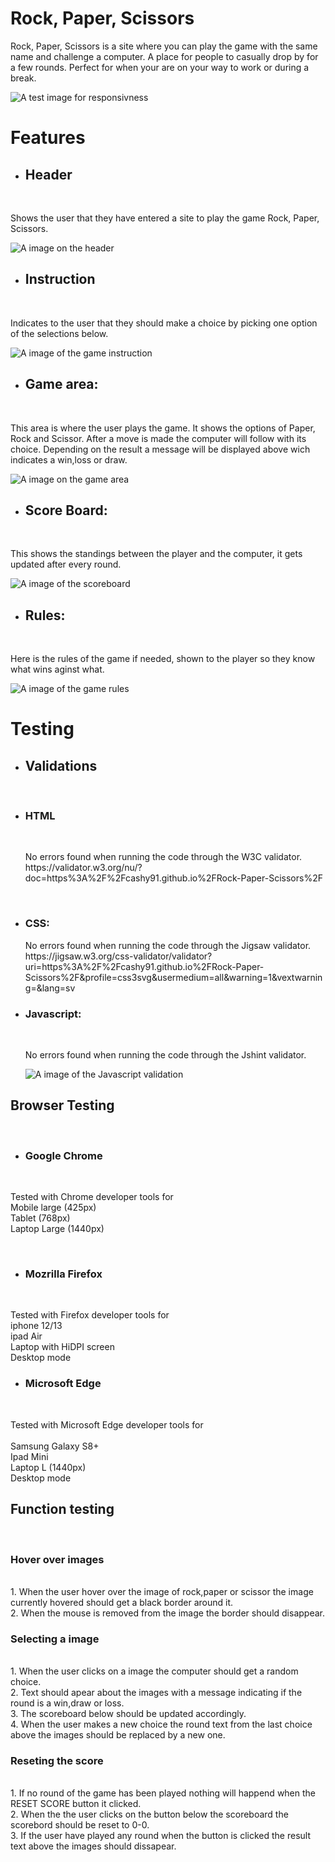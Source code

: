 # Rock, Paper, Scissors

<p> Rock, Paper, Scissors is a site where you can play the game with the same name and challenge a computer. A place for people to casually drop by for a few rounds. Perfect for when your are on your way to work or during a break.</p>

![A test image for responsivness](./assets/README-images/RPS-responsive.png)




# Features

* ## Header
<br> 
<p>Shows the user that they have entered a site to play the game Rock, Paper, Scissors.</p>

![A image on the header](/assets/README-images/Rockpaperscissors-header.png)

* ## Instruction 
<br>
<p>Indicates to the user that they should make a choice by picking one option of the selections below.</p>

![A image of the game instruction](./assets/README-images/Rockpaperscissors-actionindicator.png)

* ## Game area:
<br>
<p>This area is where the user plays the game. It shows the options of Paper, Rock and Scissor. After a move is made the computer will follow with its choice. Depending on the result a message will be displayed above wich indicates a win,loss or draw.

![A image on the game area](./assets/README-images/Rockpaperscissors-gamearea.png)

* ## Score Board:
<br>
<p>This shows the standings between the player and the computer, it gets updated after every round.</p>

![A image of the scoreboard](./assets/README-images/Rockpaperscissors-scoreboard.png)

* ## Rules:
<br>
<p>Here is the rules of the game if needed, shown to the player so they know what wins aginst what.</p>

![A image of the game rules](./assets/README-images/Rockpaperscissors-rules.png)

# Testing

* ## Validations
<br>

* ### **HTML**
<br> 
<ol>No errors found when running the code through the W3C validator.
<br>https://validator.w3.org/nu/?doc=https%3A%2F%2Fcashy91.github.io%2FRock-Paper-Scissors%2F </ol>
<br>

* ### **CSS:** 
<ol>No errors found when running the code through the Jigsaw validator.
 <br> https://jigsaw.w3.org/css-validator/validator?uri=https%3A%2F%2Fcashy91.github.io%2FRock-Paper-Scissors%2F&profile=css3svg&usermedium=all&warning=1&vextwarning=&lang=sv </ol>

* ### **Javascript:**
<br> 

<ol> No errors found when running the code through the Jshint validator.

<br>

![A image of the Javascript validation](./assets/README-images/jsvalidation.png) </ol>

## **Browser Testing**
<br>

* ### **Google Chrome**
<br>

<p>Tested with Chrome developer tools for 
<br>Mobile large (425px) 
<br>Tablet (768px)
<br>Laptop Large (1440px)</p>
<br>

* ### Mozrilla Firefox
<br>

<p>Tested with Firefox developer tools for
<br>iphone 12/13 
<br>ipad Air
<br>Laptop with HiDPI screen
<br>Desktop mode

<br>

* ### **Microsoft Edge**
<br>

<p>Tested with Microsoft Edge developer tools for 
<br>
<br>Samsung Galaxy S8+
<br>Ipad Mini
<br>Laptop L (1440px)
<br>Desktop mode

<br>

## **Function testing**
<br>

###  **Hover over images**
<br>
1. When the user hover over the image of rock,paper or scissor the image currently hovered should get a black border around it.
<br>2. When the mouse is removed from the image the border should disappear.

<br>

### **Selecting a image**
<br>
1. When the user clicks on a image the computer should get a random choice.
<br>2. Text should apear about the images with a message indicating if the round is a win,draw or loss.
<br>3. The scoreboard below should be updated accordingly. 
<br>4. When the user makes a new choice the round text from the last choice above the images should be replaced by a new one.

<br>

### **Reseting the score**
<br>
1. If no round of the game has been played nothing will happend when the RESET SCORE button it clicked.
<br>2. When the the user clicks on the button below the scoreboard
the scorebord should be reset to 0-0.
<br>3. If the user have played any round when the button is clicked the result text above the images should dissapear.










    
    

    
    
